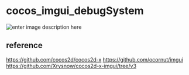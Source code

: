 # cocos_imgui_debugSystem

![enter image description here](https://user-images.githubusercontent.com/7011030/126887843-eab3d335-b59c-4582-b4bb-5b3409a39d98.png)


## reference
https://github.com/cocos2d/cocos2d-x
https://github.com/ocornut/imgui
https://github.com/Xrysnow/cocos2d-x-imgui/tree/v3
